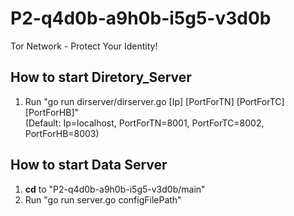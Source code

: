 # P2-q4d0b-a9h0b-i5g5-v3d0b
Tor Network - Protect Your Identity!

## How to start Diretory_Server
1. Run "go run dirserver/dirserver.go [Ip] [PortForTN] [PortForTC] [PortForHB]"   
  (Default: Ip=localhost, PortForTN=8001, PortForTC=8002, PortForHB=8003)
   
## How to start Data Server
1. **cd** to "P2-q4d0b-a9h0b-i5g5-v3d0b/main"
2. Run "go run server.go configFilePath"
